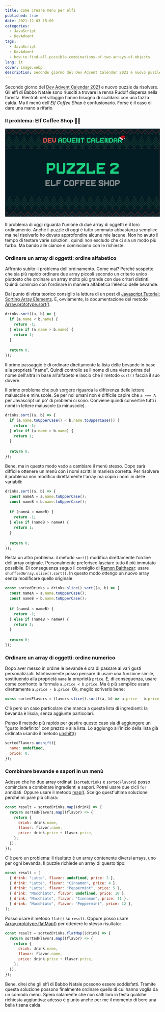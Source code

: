 ```yaml
---
title: Come creare menu per elfi
published: true
date: 2021-12-03 15:00
categories:
  - JavaScript
  - DevAdvent
tags:
  - JavaScript
  - DevAdvent
  - how-to-find-all-possible-combinations-of-two-arrays-of-objects
lang: it
cover: image.webp
description: Secondo giorno del Dev Advent Calendar 2021 e nuovo puzzle da risolvere. Gli elfi di Babbo Natale sono riusciti a trovare la renna Rudolf dispersa nella foresta. Rientrati nel villaggio hanno bisogno di scaldarsi con una tazza calda. Ma il menù dell'_Elf Coffee Shop_ è confusionario. Forse è il caso di dare una mano a rifarlo.
---
```


Secondo giorno del [Dev Advent Calendar 2021](https://github.com/devadvent/readme) e nuovo puzzle da risolvere. Gli elfi di Babbo Natale sono riusciti a trovare la renna Rudolf dispersa nella foresta. Rientrati nel villaggio hanno bisogno di scaldarsi con una tazza calda. Ma il menù dell'_Elf Coffee Shop_ è confusionario. Forse è il caso di dare una mano a rifarlo.

### Il problema: Elf Coffee Shop 🧝🥤

![Immagine](./cover.webp)

Il problema di oggi riguarda l'unione di due array di oggetti e il loro ordinamento. Anche il puzzle di oggi è tutto sommato abbastanza semplice ma nel risolverlo ho dovuto approfondire alcune mie lacune. Non ho avuto il tempo di testare varie soluzioni, quindi non escludo che ci sia un modo più furbo. Ma bando alle ciance e cominciamo con le richieste.

### Ordinare un array di oggetti: ordine alfabetico

Affronto subito il problema dell'ordinamento. Come mai? Perché sospetto che sia più rapido ordinare due array piccoli secondo un criterio unico piuttosto che ordinare un array molto più grande con due criteri distinti. Quindi comincio con l'ordinare in maniera alfabetica l'elenco delle bevande.

Dal punto di vista teorico consiglio la lettura di un post di [Javascript Tutorial: Sorting Array Elements](https://www.javascripttutorial.net/javascript-array-sort/). E, ovviamente, la documentazione del metodo [Array.prototype.sort()](https://developer.mozilla.org/en-US/docs/Web/JavaScript/Reference/Global_Objects/Array/sort).

```js
drinks.sort((a, b) => {
  if (a.name < b.name) {
    return -1;
  } else if (a.name > b.name) {
    return 1;
  }

  return 0;
});
```

Il primo passaggio è di ordinare direttamente la lista delle bevande in base alla proprietà "name". Quindi controllo se il nome di una viene prima del nome dell'altra in base all'alfabeto e lascio che il metodo `sort()` faccia il suo dovere.

Il primo problema che può sorgere riguarda la differenza delle lettere maiuscole e minuscole. Se per noi umani non è difficile capire che `a === A` per Javascript un po' di problemi ci sono. Conviene quindi convertire tutti i nomi in lettere maiuscole (o minuscole).

```js
drinks.sort((a, b) => {
  if (a.name.toUpperCase() < b.name.toUpperCase()) {
    return -1;
  } else if (a.name > b.name) {
    return 1;
  }

  return 0;
});
```

Bene, ma in questo modo vado a cambiare il menù stesso. Dopo sarà difficile ottenere un menù con i nomi scritti in maniera corretta. Per risolvere il problema non modifico direttamente l'array ma copio i nomi in delle variabili:

```js
drinks.sort((a, b) => {
  const nameA = a.name.toUpperCase();
  const nameB = b.name.toUpperCase();

  if (nameA < nameB) {
    return -1;
  } else if (nameB > nameA) {
    return 1;
  }

  return 0;
});
```

Resta un altro problema: il metodo `sort()` modifica direttamente l'ordine dell'array originale. Personalmente preferisco lasciare tutto il più immutato possibile. Di conseguenza seguo il consiglio di [Ramon Balthazar](https://stackoverflow.com/questions/30431304/functional-non-destructive-array-sort): usare `shuffledArray.slice().sort()`. In questo modo ottengo un nuovo array senza modificare quello originale:

```js
const sortedDrinks = drinks.slice().sort((a, b) => {
  const nameA = a.name.toUpperCase();
  const nameB = b.name.toUpperCase();

  if (nameA < nameB) {
    return -1;
  } else if (nameB > nameA) {
    return 1;
  }

  return 0;
});
```

### Ordinare un array di oggetti: ordine numerico

Dopo aver messo in ordine le bevande è ora di passare ai vari gusti personalizzati. Istintivamente posso pensare di usare una funzione simile, sostituendo alla proprietà `name` la proprietà `price`. E, di conseguenza, usare come confronto la formula `a.price < b.price`. Ma è più semplice usare direttamente `a.price - b.price`. Ok, meglio scriverlo bene:

```js
const sortedFlavors = flavors.slice().sort((a, b) => a.price - b.price);
```

C'è però un caso particolare che manca a questa lista di ingredienti: la bevanda è liscia, senza aggiunte particolari.

Penso il metodo più rapido per gestire questo caso sia di aggiungere un "gusto indefinito" con prezzo `0` alla lista. Lo aggiungo all'inizio della lista già ordinata usando il metodo [unshift()](https://developer.mozilla.org/en-US/docs/Web/JavaScript/Reference/Global_Objects/Array/unshift)

```js
sortedFlavors.unshift({
  name: undefined,
  price: 0,
});
```

### Combinare bevande e sapori in un menù

Adesso che ho due array ordinati (`sortedDrinks` e `sortedFlavors`) posso cominciare a combinare ingredienti e sapori. Potrei usare due cicli `for` annidati. Oppure usare il metodo [map()](https://developer.mozilla.org/en-US/docs/Web/JavaScript/Reference/Global_Objects/Array/map). Scelgo quest'ultima soluzione perché mi pare più chiara:

```js
const result = sortedDrinks.map((drink) => {
  return sortedFlavors.map((flavor) => {
    return {
      drink: drink.name,
      flavor: flavor.name,
      price: drink.price + flavor.price,
    };
  });
});
```

C'è però un problema: il risultato è un array contenente diversi arrays, uno per ogni bevanda. Il puzzle richiede un array di questo tipo:

```js
const result = [
  { drink: "Latte", flavor: undefined, price: 3 },
  { drink: "Latte", flavor: "Cinnamon", price: 4 },
  { drink: "Latte", flavor: "Peppermint", price: 5 },
  { drink: "Macchiato", flavor: undefined, price: 10 },
  { drink: "Macchiato", flavor: "Cinnamon", price: 11 },
  { drink: "Macchiato", flavor: "Peppermint", price: 12 },
];
```

Posso usare il metodo `flat()` su `result`. Oppure posso usare [Array.prototype.flatMap()](https://developer.mozilla.org/en-US/docs/Web/JavaScript/Reference/Global_Objects/Array/flatMap) per ottenere lo stesso risultato:

```js
const result = sortedDrinks.flatMap((drink) => {
  return sortedFlavors.map((flavor) => {
    return {
      drink: drink.name,
      flavor: flavor.name,
      price: drink.price + flavor.price,
    };
  });
});
```

Bene, direi che gli elfi di Babbo Natale possono essere soddisfatti. Tramite questa soluzione possono finalmente ordinare quello di cui hanno voglia da un comodo menù. Spero solamente che non salti loro in testa qualche richiesta aggiuntiva: adesso è giunto anche per me il momento di bere una bella tisana calda.
